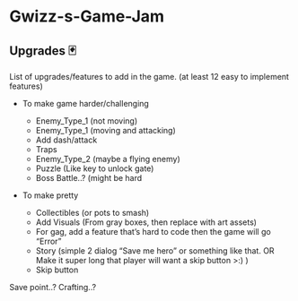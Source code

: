 # Gwizz-s-Game-Jam

## Upgrades 🃏
List of upgrades/features to add in the game. (at least 12 easy to implement features)

- To make game harder/challenging
	- Enemy_Type_1 (not moving)
	- Enemy_Type_1 (moving and attacking)
	- Add dash/attack
	- Traps
	- Enemy_Type_2 (maybe a flying enemy)
	- Puzzle (Like key to unlock gate)
	- Boss Battle..? (might be hard 

- To make pretty
	- Collectibles (or pots to smash)
	- Add Visuals (From gray boxes, then replace with art assets)
	- For gag, add a feature that’s hard to code then the game will go “Error”
	- Story (simple 2 dialog “Save me hero” or something like that. OR Make it super long that player will want a skip button >:) )
 	- Skip button

Save point..?
Crafting..?


